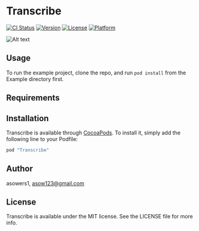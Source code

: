 # Transcribe

[![CI Status](http://img.shields.io/travis/asowers1/Transcribe.svg?style=flat)](https://travis-ci.org/asowers1/Transcribe)
[![Version](https://img.shields.io/cocoapods/v/Transcribe.svg?style=flat)](http://cocoapods.org/pods/Transcribe)
[![License](https://img.shields.io/cocoapods/l/Transcribe.svg?style=flat)](http://cocoapods.org/pods/Transcribe)
[![Platform](https://img.shields.io/cocoapods/p/Transcribe.svg?style=flat)](http://cocoapods.org/pods/Transcribe)

![Alt text](/\<Transcribe\>.png?raw=true "Transcribe Logo")


## Usage

To run the example project, clone the repo, and run `pod install` from the Example directory first.

## Requirements

## Installation

Transcribe is available through [CocoaPods](http://cocoapods.org). To install
it, simply add the following line to your Podfile:

```ruby
pod "Transcribe"
```

## Author

asowers1, asow123@gmail.com

## License

Transcribe is available under the MIT license. See the LICENSE file for more info.
